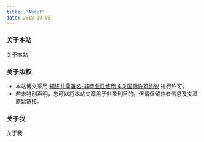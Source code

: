 ```yaml
---
title: "About"
date: 2018-10-05
---
```


### 关于本站

关于本站

### 关于版权

* 本站博文采用 [知识共享署名-非商业性使用 4.0 国际许可协议](https://creativecommons.org/licenses/by-nc/4.0/) 进行许可。
* 若未特别声明，您可以将本站文章用于非盈利目的，但请保留作者信息及文章原始链接。

### 关于我

关于我